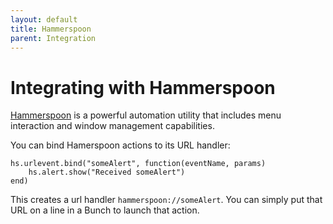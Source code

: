 ```yaml
---
layout: default
title: Hammerspoon
parent: Integration
---
```

# Integrating with Hammerspoon

[Hammerspoon](https://www.hammerspoon.org/) is a powerful automation utility that includes menu interaction and window management capabilities.

You can bind Hamerspoon actions to its URL handler:

```
hs.urlevent.bind("someAlert", function(eventName, params)
    hs.alert.show("Received someAlert")
end)
```

This creates a url handler `hammerspoon://someAlert`. You can simply put that URL on a line in a Bunch to launch that action.
